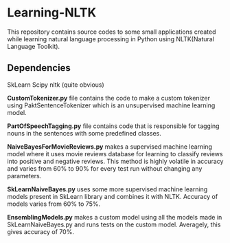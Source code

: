 # Learning-NLTK

This repository contains source codes to some small applications created while learning natural language processing in Python using NLTK(Natural Language Toolkit).

Dependencies
---
SkLearn
Scipy
nltk (quite obvious)

<b>CustomTokenizer.py</b> file contains the code to make a custom tokenizer using PaktSentenceTokenizer which is an unsupervised machine learning model.

<b>PartOfSpeechTagging.py</b> file contains code that is responsible for tagging nouns in the sentences with some predefined classes.

<b>NaiveBayesForMovieReviews.py</b> makes a supervised machine learning model where it uses movie reviews database for learning to classify reviews into positive and negative reviews. This method is highly volatile in accuracy and varies from 60% to 90% for every test run without changing any parameters.

<b>SkLearnNaiveBayes.py</b> uses some more supervised machine learning models present in SkLearn library and combines it with NLTK. Accuracy of models varies from 60% to 75%.

<b>EnsemblingModels.py</b> makes a custom model using all the models made in SkLearnNaiveBayes.py and runs tests on the custom model. Averagely, this gives accuracy of 70%.
